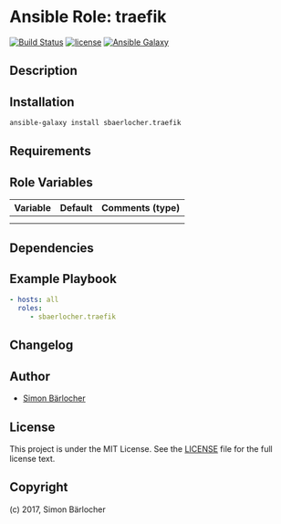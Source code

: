# Ansible Role: traefik

[![Build Status](https://travis-ci.org/sbaerlocher/ansible.traefik.svg?branch=master)](https://travis-ci.org/sbaerlocher/ansible.traefik) [![license](https://img.shields.io/github/license/mashape/apistatus.svg)](https://sbaerlo.ch/licence) [![Ansible Galaxy](http://img.shields.io/badge/ansible--galaxy-traefik-blue.svg)](https://galaxy.ansible.com/sbaerlocher/traefik)

## Description

## Installation

```bash
ansible-galaxy install sbaerlocher.traefik
```

## Requirements

## Role Variables

| Variable             | Default     | Comments (type)                                   |
| :---                 | :---        | :---                                              |
| | | |
| | | |

## Dependencies

## Example Playbook

```yml
- hosts: all
  roles:
     - sbaerlocher.traefik
```

## Changelog

## Author

* [Simon Bärlocher](https://sbaerlocher.ch)

## License

This project is under the MIT License. See the [LICENSE](https://sbaerlo.ch/licence) file for the full license text.

## Copyright

(c) 2017, Simon Bärlocher
